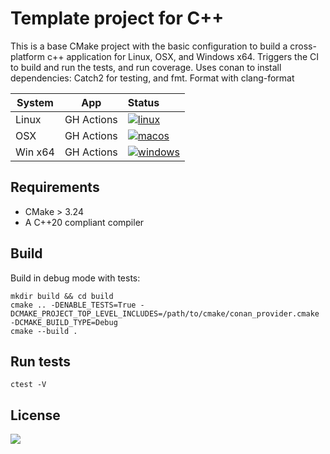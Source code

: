 # Template project for C++

This is a base CMake project with the basic configuration to build a
cross-platform c++ application for Linux, OSX, and Windows x64. Triggers the CI
to build and run the tests, and run coverage. Uses conan to install
dependencies: Catch2 for testing, and fmt. Format with clang-format

| System   | App        | Status                                                                                                                                                                                         |
|----------|------------|:-----------------------------------------------------------------------------------------------------------------------------------------------------------------------------------------------|
| Linux    | GH Actions | [![linux](https://github.com/spjuanjoc/template_project_cpp/actions/workflows/linux.yml/badge.svg?branch=main)](https://github.com/spjuanjoc/template_project_cpp/actions/workflows/linux.yml) |
| OSX      | GH Actions | [![macos](https://github.com/spjuanjoc/template_project_cpp/actions/workflows/macosx.yml/badge.svg)](https://github.com/spjuanjoc/template_project_cpp/actions/workflows/macosx.yml)           |
| Win x64  | GH Actions | [![windows](https://github.com/spjuanjoc/template_project_cpp/actions/workflows/windows.yml/badge.svg)](https://github.com/spjuanjoc/template_project_cpp/actions/workflows/windows.yml)       |

[//]: # (| Coverage | codecov    | [![codecov]&#40;https://codecov.io/gh/spjuanjoc/template_project_cpp/branch/main/graph/badge.svg&#41;]&#40;https://codecov.io/gh/spjuanjoc/template_project_cpp&#41;                                           |)

[//]: # (| Windows  | AppVeyor   | [![Build status]&#40;https://ci.appveyor.com/api/projects/status/kkg8iaq74wql90rj/branch/main?svg=true&#41;]&#40;https://ci.appveyor.com/project/spjuanjoc/template-project-cpp/branch/main&#41;               |)

[//]: # (For codecov add public repository: [Codecov Dashboard]&#40;https://codecov.io/gh/&#41;  )

[//]: # (For AppVeyor add public project: [AppVeyor Projects]&#40;https://ci.appveyor.com/project&#41;  )


## Requirements

- CMake > 3.24
- A C++20 compliant compiler


## Build

Build in debug mode with tests:

```shell
mkdir build && cd build
cmake .. -DENABLE_TESTS=True -DCMAKE_PROJECT_TOP_LEVEL_INCLUDES=/path/to/cmake/conan_provider.cmake -DCMAKE_BUILD_TYPE=Debug
cmake --build .
```


## Run tests

```shell
ctest -V 
```


## License

[![](https://img.shields.io/github/license/spjuanjoc/template_project_cpp)](https://img.shields.io/github/license/spjuanjoc/template_project_cpp)
